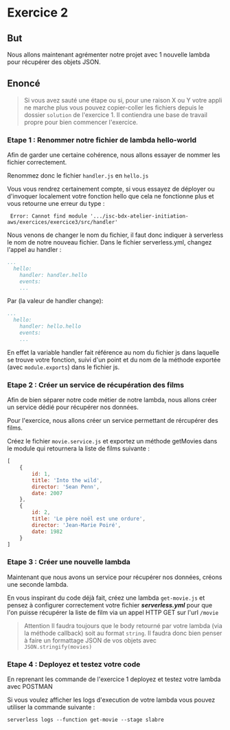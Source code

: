 # Exercice 2

## But

Nous allons maintenant agrémenter notre projet avec 1 nouvelle lambda pour récupérer des objets JSON.

## Enoncé 

> Si vous avez sauté une étape ou si, pour une raison X ou Y votre appli ne marche plus vous pouvez copier-coller les fichiers depuis le dossier `solution` de l'exercice 1. Il contiendra une base de travail propre pour bien commencer l'exercice.

### Etape 1 : Renommer notre fichier de lambda hello-world

Afin de garder une certaine cohérence, nous allons essayer de nommer les fichier correctement.

Renommez donc le fichier `handler.js` en `hello.js`

Vous vous rendrez certainement compte, si vous essayez de déployer ou d'invoquer localement votre fonction hello que cela ne fonctionne plus et vous retourne une erreur du type : 
```
 Error: Cannot find module '.../isc-bdx-atelier-initiation-aws/exercices/exercice3/src/handler'
```

Nous venons de changer le nom du fichier, il faut donc indiquer à serverless le nom de notre nouveau fichier.
Dans le fichier serverless.yml, changez l'appel au handler : 
```yaml
...
  hello:
    handler: handler.hello
    events:
    ...
```
Par  (la valeur de handler change): 
```yaml
...
  hello:
    handler: hello.hello
    events:
    ...
```
En effet la variable handler fait référence  au nom du fichier js dans laquelle se trouve votre fonction, suivi d'un point et du nom de la méthode exportée (avec ```module.exports```) dans le fichier js.

### Etape 2 : Créer un service de récupération des films

Afin de bien séparer notre code métier de notre lambda, nous allons créer un service dédié pour récupérer nos données.

Pour l'exercice, nous allons créer un service permettant de rércupérer des films.

Créez le fichier ```movie.service.js``` et exportez un méthode getMovies dans le module qui retournera la liste de films suivante : 

```javascript
[
    {
        id: 1,
        title: 'Into the wild',
        director: 'Sean Penn',
        date: 2007
    },
    {
        id: 2,
        title: 'Le père noël est une ordure',
        director: 'Jean-Marie Poiré',
        date: 1982
    }
]
```
 

### Etape 3 : Créer une nouvelle lambda

Maintenant que nous avons un service pour récupérer nos données, créons une seconde lambda.

En vous inspirant du code déjà fait, créez une lambda ```get-movie.js``` et pensez à configurer correctement votre fichier ***serverless.yml*** pour que l'on puisse récupérer la liste de film via un appel HTTP GET sur l'url ```/movie```

> Attention Il faudra toujours que le body retourné par votre lambda (via la méthode callback) soit au format `string`. Il faudra donc bien penser à faire un formattage JSON de vos objets avec `JSON.stringify(movies)`

### Etape 4 : Deployez et testez votre code

En reprenant les commande de l'exercice 1 deployez et testez votre lambda avec POSTMAN

Si vous voulez afficher les logs d'execution de votre lambda vous pouvez utiliser la commande suivante : 

```
serverless logs --function get-movie --stage slabre
```